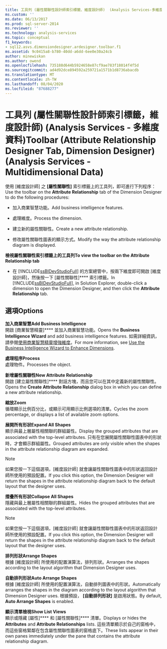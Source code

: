 ```yaml
---
title: 工具列 (屬性關聯性設計師索引標籤、維度設計師)  (Analysis Services-多維度資料) |Microsoft Docs
ms.custom: ''
ms.date: 06/13/2017
ms.prod: sql-server-2014
ms.reviewer: ''
ms.technology: analysis-services
ms.topic: conceptual
f1_keywords:
- sql12.asvs.dimensiondesigner.ardesigner.toolbar.f1
ms.assetid: 9c0415a8-b780-40dd-a6dd-6ee0e30a24cb
author: minewiskan
ms.author: owend
ms.openlocfilehash: 735188d644b5924658e87cf9ae783f18014f4f5d
ms.sourcegitcommit: ad4d92dce894592a259721a1571b1d8736abacdb
ms.translationtype: MT
ms.contentlocale: zh-TW
ms.lasthandoff: 08/04/2020
ms.locfileid: "87688277"
---
```

# <a name="toolbar-attribute-relationship-designer-tab-dimension-designer-analysis-services---multidimensional-data"></a><span data-ttu-id="de07f-102">工具列 (屬性關聯性設計師索引標籤，維度設計師) (Analysis Services - 多維度資料)</span><span class="sxs-lookup"><span data-stu-id="de07f-102">Toolbar (Attribute Relationship Designer Tab, Dimension Designer) (Analysis Services - Multidimensional Data)</span></span>
  <span data-ttu-id="de07f-103">使用 [維度設計師] 之 **[屬性關聯性]** 索引標籤上的工具列，即可進行下列程序：</span><span class="sxs-lookup"><span data-stu-id="de07f-103">Use the toolbar on the **Attribute Relationship** tab of the Dimension Designer to do the following procedures:</span></span>  
  
-   <span data-ttu-id="de07f-104">加入商業智慧功能。</span><span class="sxs-lookup"><span data-stu-id="de07f-104">Add business intelligence features.</span></span>  
  
-   <span data-ttu-id="de07f-105">處理維度。</span><span class="sxs-lookup"><span data-stu-id="de07f-105">Process the dimension.</span></span>  
  
-   <span data-ttu-id="de07f-106">建立新的屬性關聯性。</span><span class="sxs-lookup"><span data-stu-id="de07f-106">Create a new attribute relationship.</span></span>  
  
-   <span data-ttu-id="de07f-107">修改屬性關聯性圖表的顯示方式。</span><span class="sxs-lookup"><span data-stu-id="de07f-107">Modify the way the attribute relationship diagram is displayed.</span></span>  
  
 <span data-ttu-id="de07f-108">**檢視屬性關聯性索引標籤上的工具列**</span><span class="sxs-lookup"><span data-stu-id="de07f-108">**To view the toolbar on the Attribute Relationship tab**</span></span>  
  
-   <span data-ttu-id="de07f-109">在 [!INCLUDE[ssBIDevStudioFull](../includes/ssbidevstudiofull-md.md)] 的方案總管中，按兩下維度即可開啟 [維度設計師]，然後按一下 [屬性關聯性]\*\*\*\* 索引標籤。</span><span class="sxs-lookup"><span data-stu-id="de07f-109">In [!INCLUDE[ssBIDevStudioFull](../includes/ssbidevstudiofull-md.md)], in Solution Explorer, double-click a dimension to open the Dimension Designer, and then click the **Attribute Relationship** tab.</span></span>  
  
## <a name="options"></a><span data-ttu-id="de07f-110">選項</span><span class="sxs-lookup"><span data-stu-id="de07f-110">Options</span></span>  
 <span data-ttu-id="de07f-111">**加入商業智慧**</span><span class="sxs-lookup"><span data-stu-id="de07f-111">**Add Business Intelligence**</span></span>  
 <span data-ttu-id="de07f-112">開啟 [商業智慧精靈]\*\*\*\* 並加入商業智慧功能。</span><span class="sxs-lookup"><span data-stu-id="de07f-112">Opens the **Business Intelligence Wizard** and add business intelligence features.</span></span> <span data-ttu-id="de07f-113">如需詳細資訊，請參閱[使用商業智慧精靈增強維度](use-the-business-intelligence-wizard-to-enhance-dimensions.md)。</span><span class="sxs-lookup"><span data-stu-id="de07f-113">For more information, see [Use the Business Intelligence Wizard to Enhance Dimensions](use-the-business-intelligence-wizard-to-enhance-dimensions.md).</span></span>  
  
 <span data-ttu-id="de07f-114">**處理程序**</span><span class="sxs-lookup"><span data-stu-id="de07f-114">**Process**</span></span>  
 <span data-ttu-id="de07f-115">處理物件。</span><span class="sxs-lookup"><span data-stu-id="de07f-115">Processes the object.</span></span>  
  
 <span data-ttu-id="de07f-116">**新增屬性關聯性**</span><span class="sxs-lookup"><span data-stu-id="de07f-116">**New Attribute Relationship**</span></span>  
 <span data-ttu-id="de07f-117">開啟 [建立屬性關聯性]\*\*\*\* 對話方塊，而且您可以在其中定義新的屬性關聯性。</span><span class="sxs-lookup"><span data-stu-id="de07f-117">Opens the **Create Attribute Relationship** dialog box in which you can define a new attribute relationship.</span></span>  
  
 <span data-ttu-id="de07f-118">**縮放**</span><span class="sxs-lookup"><span data-stu-id="de07f-118">**Zoom**</span></span>  
 <span data-ttu-id="de07f-119">循環顯示比例百分比，或顯示可用顯示比例選項的清單。</span><span class="sxs-lookup"><span data-stu-id="de07f-119">Cycles the zoom percentage, or displays a list of available zoom options.</span></span>  
  
 <span data-ttu-id="de07f-120">**展開所有形狀**</span><span class="sxs-lookup"><span data-stu-id="de07f-120">**Expand All Shapes**</span></span>  
 <span data-ttu-id="de07f-121">顯示與最上層屬性相關聯的群組屬性。</span><span class="sxs-lookup"><span data-stu-id="de07f-121">Display the grouped attributes that are associated with the top-level attributes.</span></span> <span data-ttu-id="de07f-122">只有在您展開屬性關聯性圖表中的形狀時，才會顯示群組屬性。</span><span class="sxs-lookup"><span data-stu-id="de07f-122">Grouped attributes are only visible when the shapes in the attribute relationship diagram are expanded.</span></span>  
  
> [!NOTE]  
>  <span data-ttu-id="de07f-123">如果您按一下這個選項，[維度設計師] 就會讓屬性關聯性圖表中的形狀返回設計師所使用的預設配置。</span><span class="sxs-lookup"><span data-stu-id="de07f-123">If you click this option, the Dimension Designer will return the shapes in the attribute relationship diagram back to the default layout that the designer uses.</span></span>  
  
 <span data-ttu-id="de07f-124">**摺疊所有形狀**</span><span class="sxs-lookup"><span data-stu-id="de07f-124">**Collapse All Shapes**</span></span>  
 <span data-ttu-id="de07f-125">隱藏與最上層屬性相關聯的群組屬性。</span><span class="sxs-lookup"><span data-stu-id="de07f-125">Hides the grouped attributes that are associated with the top-level attributes.</span></span>  
  
> [!NOTE]  
>  <span data-ttu-id="de07f-126">如果您按一下這個選項，[維度設計師] 就會讓屬性關聯性圖表中的形狀返回設計師所使用的預設配置。</span><span class="sxs-lookup"><span data-stu-id="de07f-126">If you click this option, the Dimension Designer will return the shapes in the attribute relationship diagram back to the default layout that the designer uses.</span></span>  
  
 <span data-ttu-id="de07f-127">**排列形狀**</span><span class="sxs-lookup"><span data-stu-id="de07f-127">**Arrange Shapes**</span></span>  
 <span data-ttu-id="de07f-128">根據 [維度設計師] 所使用的配置演算法，排列形狀。</span><span class="sxs-lookup"><span data-stu-id="de07f-128">Arranges the shapes according to the layout algorithm that Dimension Designer uses.</span></span>  
  
 <span data-ttu-id="de07f-129">**自動排列形狀**</span><span class="sxs-lookup"><span data-stu-id="de07f-129">**Auto Arrange Shapes**</span></span>  
 <span data-ttu-id="de07f-130">根據 [維度設計師] 所使用的配置演算法，自動排列圖表中的形狀。</span><span class="sxs-lookup"><span data-stu-id="de07f-130">Automatically arranges the shapes in the diagram according to the layout algorithm that Dimension Designer uses.</span></span> <span data-ttu-id="de07f-131">根據預設， **[自動排列形狀]** 是啟用狀態。</span><span class="sxs-lookup"><span data-stu-id="de07f-131">By default, **Auto Arrange Shapes** is enabled.</span></span>  
  
 <span data-ttu-id="de07f-132">**顯示清單檢視**</span><span class="sxs-lookup"><span data-stu-id="de07f-132">**Show List Views**</span></span>  
 <span data-ttu-id="de07f-133">顯示或隱藏 [屬性]\*\*\*\* 和 [屬性關聯性]\*\*\*\* 清單。</span><span class="sxs-lookup"><span data-stu-id="de07f-133">Displays or hides the **Attributes** and **Attribute Relationships** lists.</span></span> <span data-ttu-id="de07f-134">這些清單顯示於自己的窗格中，而這些窗格緊鄰在包含屬性關聯性圖表的窗格底下。</span><span class="sxs-lookup"><span data-stu-id="de07f-134">These lists appear in their own panes immediately under the pane that contains the attribute relationship diagram.</span></span>  
  
  
